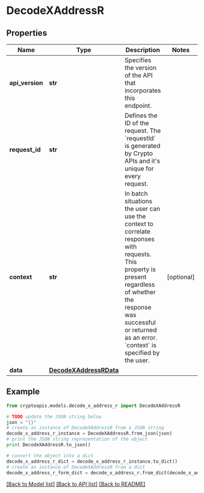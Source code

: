# DecodeXAddressR


## Properties
Name | Type | Description | Notes
------------ | ------------- | ------------- | -------------
**api_version** | **str** | Specifies the version of the API that incorporates this endpoint. | 
**request_id** | **str** | Defines the ID of the request. The &#x60;requestId&#x60; is generated by Crypto APIs and it&#39;s unique for every request. | 
**context** | **str** | In batch situations the user can use the context to correlate responses with requests. This property is present regardless of whether the response was successful or returned as an error. &#x60;context&#x60; is specified by the user. | [optional] 
**data** | [**DecodeXAddressRData**](DecodeXAddressRData.md) |  | 

## Example

```python
from cryptoapis.models.decode_x_address_r import DecodeXAddressR

# TODO update the JSON string below
json = "{}"
# create an instance of DecodeXAddressR from a JSON string
decode_x_address_r_instance = DecodeXAddressR.from_json(json)
# print the JSON string representation of the object
print DecodeXAddressR.to_json()

# convert the object into a dict
decode_x_address_r_dict = decode_x_address_r_instance.to_dict()
# create an instance of DecodeXAddressR from a dict
decode_x_address_r_form_dict = decode_x_address_r.from_dict(decode_x_address_r_dict)
```
[[Back to Model list]](../README.md#documentation-for-models) [[Back to API list]](../README.md#documentation-for-api-endpoints) [[Back to README]](../README.md)


